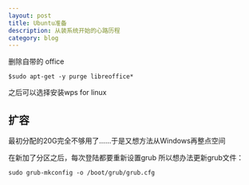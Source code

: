 ```yaml
---
layout: post
title: Ubuntu准备
description: 从装系统开始的心路历程
category: blog
---
```


删除自带的 office

    $sudo apt-get -y purge libreoffice*

之后可以选择安装wps for linux


## 扩容

最初分配的20G完全不够用了……于是又想方法从Windows再整点空间

在新加了分区之后，每次登陆都要重新设置grub
所以想办法更新grub文件：

    sudo grub-mkconfig -o /boot/grub/grub.cfg